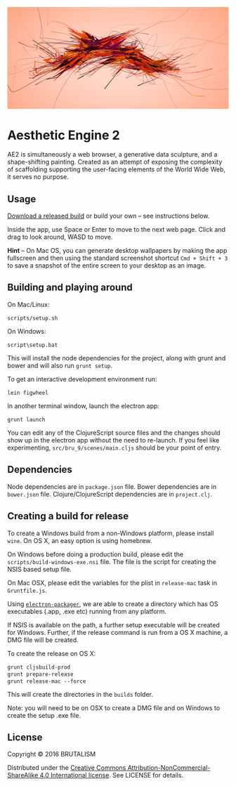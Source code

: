 ![Aesthetic Engine 2 Screenshot](resources/screenshot.png)

# Aesthetic Engine 2

AE2 is simultaneously a web browser, a generative data sculpture, and a shape-shifting painting. Created as an attempt of exposing the complexity of scaffolding supporting the user-facing elements of the World Wide Web, it serves no purpose.

## Usage

[Download a released build](https://github.com/BRUTALISM/BRU-9/releases) or build your own – see instructions below.

Inside the app, use Space or Enter to move to the next web page. Click and drag to look around, WASD to move.

**Hint** – On Mac OS, you can generate desktop wallpapers by making the app fullscreen and then using the standard screenshot shortcut `Cmd + Shift + 3` to save a snapshot of the entire screen to your desktop as an image.

## Building and playing around

On Mac/Linux:

    scripts/setup.sh

On Windows:

    script\setup.bat

This will install the node dependencies for the project, along with grunt and bower and will also run `grunt setup`.

To get an interactive development environment run:

    lein figwheel

In another terminal window, launch the electron app:

    grunt launch

You can edit any of the ClojureScript source files and the changes should show
up in the electron app without the need to re-launch. If you feel like experimenting, `src/bru_9/scenes/main.cljs` should be your point of entry.

## Dependencies

Node dependencies are in `package.json` file. Bower dependencies are in
`bower.json` file. Clojure/ClojureScript dependencies are in `project.clj`.

## Creating a build for release

To create a Windows build from a non-Windows platform, please install `wine`. On
OS X, an easy option is using homebrew.

On Windows before doing a production build, please edit the
`scripts/build-windows-exe.nsi` file. The file is the script for creating the
NSIS based setup file.

On Mac OSX, please edit the variables for the plist in `release-mac` task in
`Gruntfile.js`.

Using [`electron-packager`](https://github.com/maxogden/electron-packager), we
are able to create a directory which has OS executables (.app, .exe etc) running
from any platform.

If NSIS is available on the path, a further setup executable will be created for
Windows. Further, if the release command is run from a OS X machine, a DMG file
will be created.

To create the release on OS X:

    grunt cljsbuild-prod
    grunt prepare-release
    grunt release-mac --force

This will create the directories in the `builds` folder.

Note: you will need to be on OSX to create a DMG file and on Windows to create
the setup .exe file.

## License

Copyright © 2016 BRUTALISM

Distributed under the [Creative Commons Attribution-NonCommercial-ShareAlike 4.0
International license](http://creativecommons.org/licenses/by-nc-sa/4.0/).
See LICENSE for details.
